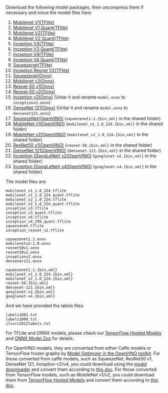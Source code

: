 Download the following model packages, then uncompress them if necessary and move the model files here:
1. [Mobilenet V1(TFlite)](http://download.tensorflow.org/models/mobilenet_v1_2018_02_22/mobilenet_v1_1.0_224.tgz)
2. [Mobilenet V1 Quant(TFlite)](http://download.tensorflow.org/models/mobilenet_v1_2018_08_02/mobilenet_v1_1.0_224_quant.tgz)
3. [Mobilenet V2(TFlite)](http://download.tensorflow.org/models/tflite_11_05_08/mobilenet_v2_1.0_224.tgz)
4. [Mobilenet V2 Quant(TFlite)](http://download.tensorflow.org/models/tflite_11_05_08/mobilenet_v2_1.0_224_quant.tgz)
5. [Inception V3(TFlite)](https://storage.googleapis.com/download.tensorflow.org/models/tflite/model_zoo/upload_20180427/inception_v3_2018_04_27.tgz)
6. [Inception V3 Quant(TFlite)](http://download.tensorflow.org/models/tflite_11_05_08/inception_v3_quant.tgz)
7. [Inception V4(TFlite)](https://storage.googleapis.com/download.tensorflow.org/models/tflite/model_zoo/upload_20180427/inception_v4_2018_04_27.tgz)
8. [Inception V4 Quant(TFlite)](http://download.tensorflow.org/models/inception_v4_299_quant_20181026.tgz)
9. [Squeezenet(TFlite)](https://storage.googleapis.com/download.tensorflow.org/models/tflite/model_zoo/upload_20180427/squeezenet_2018_04_27.tgz)
10. [Inception Resnet V2(TFlite)](https://storage.googleapis.com/download.tensorflow.org/models/tflite/model_zoo/upload_20180427/inception_resnet_v2_2018_04_27.tgz)
11. [Squeezenet(Onnx)](https://s3.amazonaws.com/onnx-model-zoo/squeezenet/squeezenet1.1/squeezenet1.1.onnx)
12. [Mobilenet v2(Onnx)](https://s3.amazonaws.com/onnx-model-zoo/mobilenet/mobilenetv2-1.0/mobilenetv2-1.0.onnx)
13. [Resnet-50 v1(Onnx)](https://s3.amazonaws.com/onnx-model-zoo/resnet/resnet50v1/resnet50v1.onnx)
14. [Resnet-50 v2(Onnx)](https://s3.amazonaws.com/onnx-model-zoo/resnet/resnet50v2/resnet50v2.onnx)
15. [Inception v2(Onnx)](https://s3.amazonaws.com/download.onnx/models/opset_9/inception_v2.tar.gz) (Untar it and rename `model.onnx` to `inceptionv2.onnx`)
16. [DenseNet 121(Onnx)](https://s3.amazonaws.com/download.onnx/models/opset_9/densenet121.tar.gz) (Untar it and rename `model.onnx` to `densenet121.onnx`)
17. [SqueezeNet(OpenVINO)](https://drive.google.com/drive/folders/1TIdN3MepLthIyvYDNumAhY_hdoxtOW96) (`squeezenet1.1.{bin,xml}` in the shared folder)
18. [MobileNet v1(OpenVINO)](https://drive.google.com/drive/folders/1TIdN3MepLthIyvYDNumAhY_hdoxtOW96) (`mobilenet_v1_1.0_224.{bin,xml}` in the shared folder)
19. [MobileNet v2(OpenVINO)](https://drive.google.com/drive/folders/1TIdN3MepLthIyvYDNumAhY_hdoxtOW96) (`mobilenet_v2_1.0_224.{bin,xml}` in the shared folder)
20. [ResNet50 v1(OpenVINO)](https://drive.google.com/drive/folders/1TIdN3MepLthIyvYDNumAhY_hdoxtOW96) (`resnet-50.{bin,xml}` in the shared folder)
21. [DenseNet 121(OpenVINO)](https://drive.google.com/drive/folders/1TIdN3MepLthIyvYDNumAhY_hdoxtOW96) (`densenet-121.{bin,xml}` in the shared folder)
22. [Inception (GoogLeNet) v2(OpenVINO)](https://drive.google.com/drive/folders/1TIdN3MepLthIyvYDNumAhY_hdoxtOW96) (`googlenet-v2.{bin,xml}` in the shared folder)
23. [Inception (GoogLeNet) v4(OpenVINO)](https://drive.google.com/drive/folders/1TIdN3MepLthIyvYDNumAhY_hdoxtOW96) (`googlenet-v4.{bin,xml}` in the shared folder)

The model files are:
```
mobilenet_v1_1.0_224.tflite
mobilenet_v1_1.0_224_quant.tflite
mobilenet_v2_1.0_224.tflite
mobilenet_v2_1.0_224_quant.tflite
inception_v3.tflite
inception_v3_quant.tflite
inception_v4.tflite
inception_v4_299_quant.tflite
squeezenet.tflite
inception_resnet_v2.tflite

squeezenet1.1.onnx
mobilenetv2-1.0.onnx
resnet50v1.onnx
resnet50v2.onnx
inceptionv2.onnx
densenet121.onnx

squeezenet1.1.{bin,xml}
mobilenet_v1_1.0_224.{bin,xml}
mobilenet_v2_1.0_224.{bin,xml}
resnet-50.{bin,xml}
densenet-121.{bin,xml}
googlenet-v2.{bin,xml}
googlenet-v4.{bin,xml}
```

And we have provided the labels files:
```
labels1001.txt
labels1000.txt
ilsvrc2012labels.txt
```

For TFLite and ONNX models, please check out [TensorFlow Hosted Models](https://www.tensorflow.org/lite/guide/hosted_models) and [ONNX Model Zoo](https://github.com/onnx/models) for details.

For OpenVINO models, they are converted from either Caffe models or TensorFlow frozen graphs by [Model Optimizer in the OpenVINO toolkit](https://docs.openvinotoolkit.org/latest/_docs_MO_DG_prepare_model_Prepare_Trained_Model.html).
For those converted from caffe models, such as SqueezeNet, ResNet50 v1, DenseNet 121, Inception v2/v4, you could download using the [model downloader](https://github.com/opencv/open_model_zoo/tree/master/model_downloader) and convert them according to [this doc](https://docs.openvinotoolkit.org/latest/_docs_MO_DG_prepare_model_convert_model_Convert_Model_From_Caffe.html). For those converted from TensorFlow models, such as MobileNet v1/v2, you could download them from [TensorFlow Hosted Models](https://www.tensorflow.org/lite/guide/hosted_models) and convert them according to [this doc](https://docs.openvinotoolkit.org/latest/_docs_MO_DG_prepare_model_convert_model_Convert_Model_From_TensorFlow.html).
